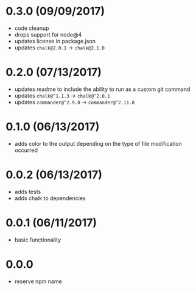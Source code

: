 # 0.3.0 (09/09/2017)

- code cleanup 
- drops support for node@4
- updates license in package.json
- updates `chalk@2.0.1` -> `chalk@2.1.0`

# 0.2.0 (07/13/2017)

- updates readme to include the ability to run as a custom git command
- updates `chalk@^1.1.3` -> `chalk@^2.0.1`
- updates `commander@^2.9.0` -> `commander@^2.11.0`

# 0.1.0 (06/13/2017)

- adds color to the output depending on the type of file modification occurred

# 0.0.2 (06/13/2017)

- adds tests
- adds chalk to dependencies

# 0.0.1 (06/11/2017)

- basic functionality

# 0.0.0

- reserve npm name
